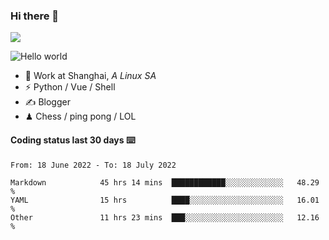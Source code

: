 ### Hi there 👋
![](https://komarev.com/ghpvc/?username=Xuhandsome)


<img src="https://github-readme-stats.vercel.app/api?username=XuHandsome&show_icons=true&theme=merko" alt="Hello world">

<br/>

- 🍻  Work at Shanghai, _A Linux SA_
- ⚡  Python / Vue / Shell
- ✍️  Blogger
- ♟  Chess / ping pong / LOL

#### Coding status last 30 days ⌨️

<!--START_SECTION:waka-->

```text
From: 18 June 2022 - To: 18 July 2022

Markdown            45 hrs 14 mins  ████████████░░░░░░░░░░░░░   48.29 %
YAML                15 hrs          ████░░░░░░░░░░░░░░░░░░░░░   16.01 %
Other               11 hrs 23 mins  ███░░░░░░░░░░░░░░░░░░░░░░   12.16 %
```

<!--END_SECTION:waka-->

